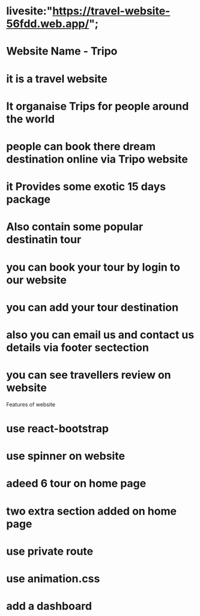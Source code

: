 # livesite:"https://travel-website-56fdd.web.app/";
# Website Name -  Tripo
# it is a travel website 
# It organaise Trips for people around the world
# people can book there dream destination online via Tripo website 
# it Provides some exotic 15 days package
# Also contain some popular destinatin tour
# you can book your tour by login to our website
# you can add your tour destination
# also you can email us and contact us details via footer sectection
# you can see travellers review on website

Features of website
# use react-bootstrap
# use spinner on website
# adeed 6 tour on home page
# two extra section added on home page 
#  use private route 
# use animation.css  
# add a dashboard



